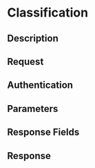 # Classification

## Description

## Request

## Authentication

## Parameters

## Response Fields

## Response

